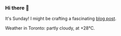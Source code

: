 ### Hi there :wave:

It's Sunday! I might be crafting a fascinating [blog post](https://www.benjaminwuethrich.dev).

Weather in Toronto: partly cloudy, at +28°C.
